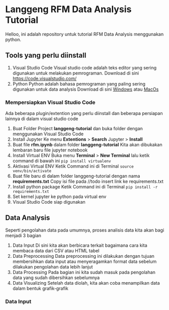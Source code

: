 
# Langgeng RFM Data Analysis Tutorial

  

Helloo, ini adalah repository untuk tutorial RFM Data Analysis menggunakan python.

  

## Tools yang perlu diinstall
1. Visual Studio Code 
	Visual studio code adalah teks editor yang sering digunakan untuk melakukan pemrograman.
	Download di sini https://code.visualstudio.com/
2. Python
	Python adalah bahasa pemrograman yang paling sering digunakan untuk data analysis
	Download di sini [Windows](https://www.python.org/ftp/python/3.11.0/python-3.11.0-amd64.exe) atau [MacOs](https://www.python.org/ftp/python/3.11.0/python-3.11.0-macos11.pkg)

### Mempersiapkan Visual Studio Code
Ada beberapa plugin/extention yang perlu diinstall dan beberapa persiapan lainnya di dalam visual studio code

1. Buat Folder Project **langgeng-tutorial** dan buka folder dengan menggunakan Visual Studio Code
2. Install Jupyter
	Ke menu **Extentions** > **Search** Jupyter > **Install**
3. Buat file **rfm.ipynb** dalam folder **langgeng-tutorial**
	Kita akan dibukakan lembaran baru file jupyter notebook
4. Install Virtual ENV
	Buka menu **Terminal** > **New Terminal** 
	lalu ketik command di bawah ini
	 ``pip install virtualenv``
5. Aktivasi Virtual ENV
	Ketik Command ini di Terminal
	``source venv/bin/activate``
6. Buat file baru di dalam folder langgeng-tutorial dengan nama **requirements.txt**
	Copy isi file pada //todo insert link ke requirements.txt
7. Install python package
	Ketik Command ini di Terminal
	``pip install -r requirements.txt``
8. Set kernel jupyter ke python pada virtual env
9. Visual Studio Code siap digunakan

## Data Analysis
Seperti pengolahan data pada umumnya, proses analisis data kita akan bagi menjadi 3 bagian

1. Data Input
	Di sini kita akan berbicara terkait bagaimana cara kita membaca data dari CSV atau HTML tabel
2. Data Preprocessing
	Data preprocessing ini dilakukan dengan tujuan membersihkan data input atau menyeragamkan format data sebelum dilakukan pengolahan data lebih lanjut
3. Data Processing
	Pada bagian ini kita sudah masuk pada pengolahan data yang sudah dibersihkan sebelumnya
4. Data Visualizing
	Setelah data diolah, kita akan coba menampilkan data dalam bentuk grafik-grafik

### Data Input
